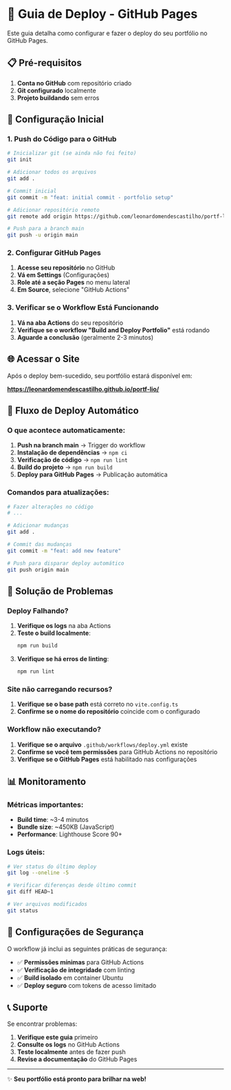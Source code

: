 # 🚀 Guia de Deploy - GitHub Pages

Este guia detalha como configurar e fazer o deploy do seu portfólio no GitHub Pages.

## 📋 Pré-requisitos

1. **Conta no GitHub** com repositório criado
2. **Git configurado** localmente
3. **Projeto buildando** sem erros

## 🔧 Configuração Inicial

### 1. Push do Código para o GitHub

```bash
# Inicializar git (se ainda não foi feito)
git init

# Adicionar todos os arquivos
git add .

# Commit inicial
git commit -m "feat: initial commit - portfolio setup"

# Adicionar repositório remoto
git remote add origin https://github.com/leonardomendescastilho/portf-lio.git

# Push para a branch main
git push -u origin main
```

### 2. Configurar GitHub Pages

1. **Acesse seu repositório** no GitHub
2. **Vá em Settings** (Configurações)
3. **Role até a seção Pages** no menu lateral
4. **Em Source**, selecione "GitHub Actions"

### 3. Verificar se o Workflow Está Funcionando

1. **Vá na aba Actions** do seu repositório
2. **Verifique se o workflow "Build and Deploy Portfolio"** está rodando
3. **Aguarde a conclusão** (geralmente 2-3 minutos)

## 🌐 Acessar o Site

Após o deploy bem-sucedido, seu portfólio estará disponível em:

**https://leonardomendescastilho.github.io/portf-lio/**

## 🔄 Fluxo de Deploy Automático

### O que acontece automaticamente:

1. **Push na branch main** → Trigger do workflow
2. **Instalação de dependências** → `npm ci`
3. **Verificação de código** → `npm run lint`
4. **Build do projeto** → `npm run build`
5. **Deploy para GitHub Pages** → Publicação automática

### Comandos para atualizações:

```bash
# Fazer alterações no código
# ...

# Adicionar mudanças
git add .

# Commit das mudanças
git commit -m "feat: add new feature"

# Push para disparar deploy automático
git push origin main
```

## 🐛 Solução de Problemas

### Deploy Falhando?

1. **Verifique os logs** na aba Actions
2. **Teste o build localmente**:
   ```bash
   npm run build
   ```
3. **Verifique se há erros de linting**:
   ```bash
   npm run lint
   ```

### Site não carregando recursos?

1. **Verifique se o base path** está correto no `vite.config.ts`
2. **Confirme se o nome do repositório** coincide com o configurado

### Workflow não executando?

1. **Verifique se o arquivo** `.github/workflows/deploy.yml` existe
2. **Confirme se você tem permissões** para GitHub Actions no repositório
3. **Verifique se o GitHub Pages** está habilitado nas configurações

## 📊 Monitoramento

### Métricas importantes:

- **Build time**: ~3-4 minutos
- **Bundle size**: ~450KB (JavaScript)
- **Performance**: Lighthouse Score 90+

### Logs úteis:

```bash
# Ver status do último deploy
git log --oneline -5

# Verificar diferenças desde último commit
git diff HEAD~1

# Ver arquivos modificados
git status
```

## 🔐 Configurações de Segurança

O workflow já inclui as seguintes práticas de segurança:

- ✅ **Permissões mínimas** para GitHub Actions
- ✅ **Verificação de integridade** com linting
- ✅ **Build isolado** em container Ubuntu
- ✅ **Deploy seguro** com tokens de acesso limitado

## 📞 Suporte

Se encontrar problemas:

1. **Verifique este guia** primeiro
2. **Consulte os logs** no GitHub Actions
3. **Teste localmente** antes de fazer push
4. **Revise a documentação** do GitHub Pages

---

✨ **Seu portfólio está pronto para brilhar na web!**
